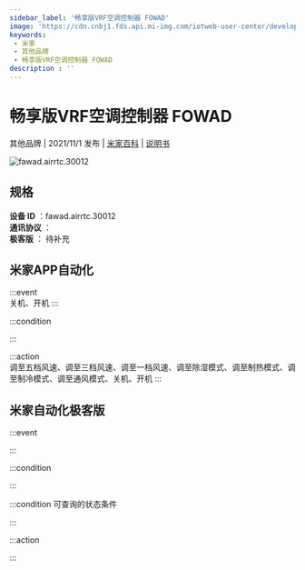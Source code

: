 ```yaml
---
sidebar_label: '畅享版VRF空调控制器 FOWAD'
image: 'https://cdn.cnbj1.fds.api.mi-img.com/iotweb-user-center/developer_1679069183251VB2DmgSr.png?GalaxyAccessKeyId=AKVGLQWBOVIRQ3XLEW&Expires=9223372036854775807&Signature=206zHvCBU4ObzK9Cp8xPIiBw0ng='
keywords: 
 - 米家
 - 其他品牌
 - 畅享版VRF空调控制器 FOWAD
description : ''
---
```

# 畅享版VRF空调控制器 FOWAD

其他品牌 | 2021/11/1 发布 | [米家百科](https://home.mi.com/webapp/content/baike/product/index.html?model=fawad.airrtc.30012) | [说明书](https://home.mi.com/views/introduction.html?model=fawad.airrtc.30012&region=cn)

![fawad.airrtc.30012](https://cdn.cnbj1.fds.api.mi-img.com/iotweb-user-center/developer_1679069183251VB2DmgSr.png?GalaxyAccessKeyId=AKVGLQWBOVIRQ3XLEW&Expires=9223372036854775807&Signature=206zHvCBU4ObzK9Cp8xPIiBw0ng=)

## 规格  
> 
**设备 ID** ：fawad.airrtc.30012  
**通讯协议** ：  
**极客版**  ： 待补充 


## 米家APP自动化  

:::event  
关机、开机
:::

:::condition  

:::

:::action   
调至五档风速、调至三档风速、调至一档风速、调至除湿模式、调至制热模式、调至制冷模式、调至通风模式、关机、开机
:::

## 米家自动化极客版  

:::event  

:::

:::condition  

:::

:::condition 可查询的状态条件  

:::

:::action  

:::

        
